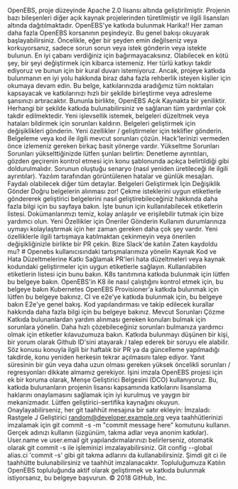 OpenEBS, proje düzeyinde Apache 2.0 lisansı altında geliştirilmiştir.
Projenin bazı bileşenleri diğer açık kaynak projelerinden türetilmiştir ve ilgili lisansları altında dağıtılmaktadır.
 OpenEBS'ye katkıda bulunmak
 Harika!! Her zaman daha fazla OpenEBS korsanının peşindeyiz. Bu genel bakışı okuyarak başlayabilirsiniz.
 Öncelikle, eğer bir şeyden emin değilseniz veya korkuyorsanız, sadece sorun sorun veya istek gönderin veya istekte bulunun. En iyi çabanı verdiğiniz için bağırmayacaksınız. Olabilecek en kötü şey, bir şeyi değiştirmek için kibarca istemeniz. Her türlü katkıyı takdir ediyoruz ve bunun için bir kural duvarı istemiyoruz.
 Ancak, projeye katkıda bulunmanın en iyi yolu hakkında biraz daha fazla rehberlik isteyen kişiler için okumaya devam edin. Bu belge, katkılarınızda aradığımız tüm noktaları kapsayacak ve katkılarınızı hızlı bir şekilde birleştirme veya adresleme şansınızı artıracaktır.
 Bununla birlikte, OpenEBS Açık Kaynakta bir yeniliktir. Herhangi bir şekilde katkıda bulunabilirsiniz ve sağlanan tüm yardımlar çok takdir edilmektedir.
 Yeni işlevsellik istemek, belgeleri düzeltmek veya hataları bildirmek için sorunları kaldırın.
 Belgeleri geliştirmek için değişiklikleri gönderin.
 Yeni özellikler / geliştirmeler için teklifler gönderin.
 Belgeleme veya kod ile ilgili mevcut sorunları çözün.
 Hack'lerinizi vermeden önce izlemeniz gereken birkaç basit yönerge vardır.
 Yükseltme Sorunları
 Sorunları yükselttiğinizde lütfen şunları belirtin:
 Denetleme ayrıntıları, gözden geçirenin kontrol etmesi için konu şablonunda açıkça belirtildiği gibi doldurulmalıdır.
 Sorunun oluştuğu senaryo (nasıl yeniden üretileceği ile ilgili ayrıntılar).
 Yazılım tarafından görüntülenen hatalar ve günlük mesajları.
 Faydalı olabilecek diğer tüm detaylar.
 Belgeleri Geliştirmek İçin Değişiklik Gönder
 Doğru belgelerin alınması zor! Çekme isteklerini uygun etiketlerle göndererek geliştirici belgelerini nasıl geliştirebileceğiniz hakkında daha fazla bilgi için bu sayfaya bakın. İşte bunun için kullanılabilecek etiketlerin listesi. Dokümanlarımızı temiz, kolay anlaşılır ve erişilebilir tutmak için bize yardımcı olun.
 Yeni Özellikler için Öneriler Gönderin
 Kullanım durumlarınıza uymayı kolaylaştırmak için her zaman gereken daha çok şey vardır. Yeni özelliklerle ilgili tartışmaya katılmaktan çekinmeyin veya önerilen değişikliğinizle birlikte bir PR çekin.
 Bize Slack'de katılın
 Zaten kaydoldu mu? # Openebs kullanıcısındaki tartışmalarımıza yönelin
 Kaynak Kod ve Hata Düzeltmelerine Katkı Sağlamak
 PR'leri hata düzeltmeleri veya kaynak kodundaki geliştirmeler için uygun etiketlerle sağlayın. Kullanılabilen etiketlerin listesi için bunu bakın.
 K8s tanıtımına katkıda bulunmak için lütfen bu belgeye bakın.
 OpenEBS'in K8 ile nasıl çalıştığını kontrol etmek için, bu belgeye bakın
 Kubernetes OpenEBS Provisioner'a katkıda bulunmak için lütfen bu belgeye bakınız.
 CI ve e2e'ye katkıda bulunmak için, bu belgeye bakın
 E2e'ye genel bakış.
 Kod yapılandırması ve takip edilecek kurallar hakkında daha fazla bilgi için bu belgeye bakınız.
 Mevcut Sorunları Çözme
 Katkıda bulunanlardan yardım alınması gereken konuları bulmak için sorunlara yönelin. Daha hızlı çözebileceğiniz sorunları bulmanıza yardımcı olmak için etiketler kılavuzumuza bakın.
 Katkıda bulunmayı düşünen bir kişi, bir yorum olarak Github ID'sini atayarak / talep ederek bir soruyu ele alabilir. Söz konusu konuyla ilgili bir haftalık bir PR ya da güncelleme yapılmadığı takdirde, konu yeniden herkesin tekrar açılmasını talep ediyor. Yanıt süresinin bir gün veya daha uzun olması gereken yüksek öncelikli sorunları / regresyonları dikkate almamız gerekiyor.
 İşini imzala
 OpenEBS projesi için ek bir koruma olarak, Menşe Geliştirici Belgesini (DCO) kullanıyoruz. Bu, katkıda bulunanların projenin lisansı kapsamında katkılarını lisanslama haklarını onaylamasını sağlamak için iyi kurulmuş ve yaygın bir mekanizmadır. Lütfen geliştirici-sertifika kaynağını okuyun.
 Onaylayabilirseniz, her git taahhüt mesajına bir satır ekleyin:
 İmzaladı: Rastgele J Geliştirici <random@developer.example.org>
 veya taahhütlerinizi imzalamak için git commit -s -m "commit message here" komutunu kullanın.
 Gerçek adınızı kullanın (üzgünüm, takma adlar veya anonim katkılar). User.name ve user.email git yapılandırmalarınızı belirlerseniz, otomatik olarak git commit -s ile işleminizi imzalayabilirsiniz. Git config --global alias.ci 'commit -s' gibi git takma adlarını da kullanabilirsiniz. Şimdi git ci ile taahhütte bulunabilirsiniz ve taahhüt imzalanacaktır.
 Topluluğumuza Katılın
 OpenEBS topluluğunda aktif olarak geliştirmek ve katkıda bulunmak istiyorsanız, bu belgeye başvurun.
 © 2018 GitHub, Inc.

